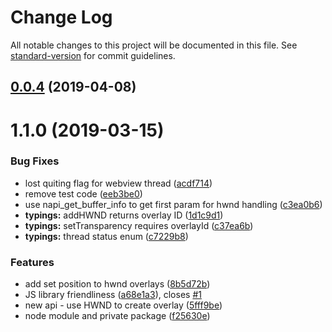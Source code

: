 # Change Log

All notable changes to this project will be documented in this file. See [standard-version](https://github.com/conventional-changelog/standard-version) for commit guidelines.

## [0.0.4](https://github.com/stream-labs/streamlabs-overlay/compare/v0.0.1...v0.0.4) (2019-04-08)



# 1.1.0 (2019-03-15)


### Bug Fixes

* lost quiting flag for webview thread ([acdf714](https://github.com/stream-labs/streamlabs-overlay/commit/acdf714))
* remove test code ([eeb3be0](https://github.com/stream-labs/streamlabs-overlay/commit/eeb3be0))
* use napi_get_buffer_info to get first param for hwnd handling ([c3ea0b6](https://github.com/stream-labs/streamlabs-overlay/commit/c3ea0b6))
* **typings:** addHWND returns overlay ID ([1d1c9d1](https://github.com/stream-labs/streamlabs-overlay/commit/1d1c9d1))
* **typings:** setTransparency requires overlayId ([c37ea6b](https://github.com/stream-labs/streamlabs-overlay/commit/c37ea6b))
* **typings:** thread status enum ([c7229b8](https://github.com/stream-labs/streamlabs-overlay/commit/c7229b8))


### Features

* add set position to hwnd overlays ([8b5d72b](https://github.com/stream-labs/streamlabs-overlay/commit/8b5d72b))
* JS library friendliness ([a68e1a3](https://github.com/stream-labs/streamlabs-overlay/commit/a68e1a3)), closes [#1](https://github.com/stream-labs/streamlabs-overlay/issues/1)
* new api - use HWND to create overlay ([5fff9be](https://github.com/stream-labs/streamlabs-overlay/commit/5fff9be))
* node module and private package ([f25630e](https://github.com/stream-labs/streamlabs-overlay/commit/f25630e))
